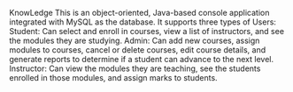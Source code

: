KnowLedge 
This is an object-oriented, Java-based console application integrated with MySQL as the database. It supports three types of Users:
Student: Can select and enroll in courses, view a list of instructors, and see the modules they are studying.
Admin: Can add new courses, assign modules to courses, cancel or delete courses, edit course details, and generate reports to determine if a student can advance to the next level.
Instructor: Can view the modules they are teaching, see the students enrolled in those modules, and assign marks to students.
